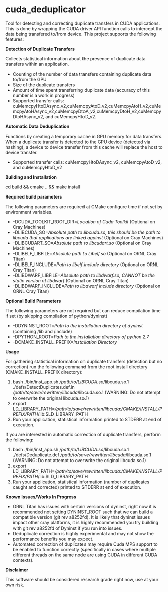 # cuda_deduplicator
Tool for detecting and correcting duplicate transfers in CUDA applications. This is done by wrapping the CUDA driver API function calls to intercept the data being transfered to/from device. This project supports the following features:

**Detection of Duplicate Transfers**

Collects statistical information about the presence of duplicate data transfers within an application. 

- Counting of the number of data transfers containing duplicate data to/from the GPU
- Size of the duplicate transfers
- Amount of time spent transferring duplicate data (accuracy of this number is a work in progress)
- Supported transfer calls: cuMemcpyHtoDAsync_v2,cuMemcpyAtoD_v2,cuMemcpyAtoH_v2,cuMemcpyAtoHAsync_v2,cuMemcpyDtoA_v2,cuMemcpyDtoH_v2,cuMemcpyDtoHAsync_v2, and cuMemcpyHtoD_v2.

**Automatic Data Deduplication**

Functions by creating a temporary cache in GPU memory for data transfers. When a duplicate transfer is detected to the GPU device (detected via hashing), a device to device transfer from this cache will replace the host to device transfer.

- Supported transfer calls: cuMemcpyHtoDAsync_v2, cuMemcpyAtoD_v2, and cuMemcpyHtoD_v2

**Building and Installation**

cd build && cmake .. && make install

**Required build parameters**

The following parameters are required at CMake configure time if not set by environment variables.

- -DCUDA_TOOLKIT_ROOT_DIR=*Location of Cuda Toolkit* (Optional on Cray Machines)
- -DLIBCUDA_SO=*Absolute path to libcuda.so, this should be the path to libcuda that applications are linked against* (Optional on Cray Machines)
- -DLIBCUDART_SO=*Absolute path to libcudart.so* (Optional on Cray Machines)
- -DLIBELF_LIBFILE=*Absolute path to Libelf.so* (Optional on ORNL Cray Titan)
- -DLIBELF_INCLUDE=*Path to libelf include directory* (Optional on ORNL Cray Titan)
- -DLIBDWARF_LIBFILE=*Absolute path to libdwarf.so, CANNOT be the static version of libdwarf* (Optional on ORNL Cray Titan)
- -DLIBDWARF_INCLUDE=*Path to libdwarf include directory* (Optional on ORNL Cray Titan)

**Optional Build Parameters**

The following parameters are not required but can reduce compilation time if set (by skipping compilation of python/dyninst)

- -DDYNINST_ROOT=*Path to the installation directory of dyninst* (containing /lib and /include)
- -DPYTHON_ROOT=*Path to the installation directory of python 2.7*
- -DCMAKE_INSTALL_PREFIX=*Installation Directory*

**Usage**

For gathering statistical information on duplicate transfers (detection but no correction) run the following command from the root install directory (CMAKE_INSTALL_PREFIX directory):

1. bash ./bin/inst_app.sh */path/to/LIBCUDA.so*/libcuda.so.1 ./defs/DetectDuplicates.def.in */path/to/save/rewritten/libcuda*/libcuda.so.1 (WARNING: Do not attempt to overwrite the original libcuda.so.1)
2. export LD_LIBRARY_PATH=*/path/to/save/rewritten/libcuda*:*/CMAKE/INSTALL/PREFIX/PATH*/lib:$LD_LIBRARY_PATH
3. Run your application, statistical information printed to STDERR at end of execution.

If you are interested in automatic correction of duplicate transfers, perform the following:

1. bash ./bin/inst_app.sh */path/to/LIBCUDA.so*/libcuda.so.1 ./defs/Deduplicate.def */path/to/save/rewritten/libcuda*/libcuda.so.1 (WARNING: Do not attempt to overwrite the original libcuda.so.1)
2. export LD_LIBRARY_PATH=*/path/to/save/rewritten/libcuda*:*/CMAKE/INSTALL/PREFIX/PATH*/lib:$LD_LIBRARY_PATH
3. Run your application, statistical information (number of duplicates caught and corrected) printed to STDERR at end of execution.

**Known Issues/Works In Progress**

- ORNL Titan has issues with certain versions of dyninst, right now it is recommended not setting DYNINST_ROOT such that we can build a compatible version (git rev a8252fd). It is likely that dyninst issues impact other cray platforms, it is highly recommended you try building with git rev a8252fd of Dyninst if you run into issues.
- Deduplicate correction is highly experimental and may not show the performance benefits you may expect. 
- Automated correction of duplicates may require Cuda MPS support to be enabled to function correctly (specifically in cases where multiple different threads on the same node are using CUDA in different CUDA contexts). 

**Disclaimer**

This software should be considered research grade right now, use at your own risk. 





